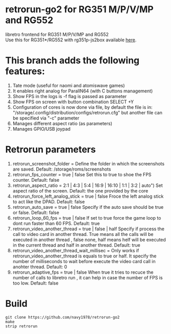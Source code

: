 # retrorun-go2 for RG351 M/P/V/MP and RG552
libretro frontend for RG351 M/P/V/MP and RG552\
Use this for RG351*/RG552 with rg351p-js2box available [here](https://github.com/christianhaitian/RG351P_virtual-gamepad).

# This branch adds the following features:
1) Tate mode (useful for naomi and atomiswave games)
2) It enables right analog for ParallN64 (with C buttons management)
3) Show FPS in the logs is -f flag is passed as parameter
4) Show FPS on screen with button combination SELECT +Y
5) Configuration of cores is now done via file, by default the file is in: "/storage/.config/distribution/configs/retrorun.cfg" but another file can be specified via "-c" parameter
6) Manages different aspect ratio (as parameters)
7) Manages GPIO/USB joypad


Retrorun parameters
======
1)  retrorun_screenshot_folder = <whatever>
    Define the folder in which the screenshots are saved. Default: /storage/roms/screenshots
2)  retrorun_fps_counter = true | false
    Set this to true to shoe the FPS counter. Default: false
3)  retrorun_aspect_ratio = 2:1 | 4:3 | 5:4 | 16:9 | 16:10 | 1:1 | 3:2 | auto")
    Set aspect ratio of the screen. Default: the one provided by the core
4)  retrorun_force_left_analog_stick = true | false
    Froce the left analog stick to act like the DPAD. Default: false
5) retrorun_auto_save = true | false
    Specify if the auto save should be true or false. Default: false
6)  retrorun_loop_60_fps = true | false
    If set to true force the game loop to dont run faster than 60 FPS. Default: true
7)  retrorun_video_another_thread = true | false | half
    Specify if process the call to video card in another thread. True means all the calls will be executed in another thread , false none, half means helf will be executed in the current thread and half in another thread. Default: true
8)  retrorun_video_another_thread_wait_millisec = <whatever>
    Only works if retrorun_video_another_thread is equals to true or half. It specify the number of milliseconds to wait before execute the video card call in anohter thread. Default: 0
9) retrorun_adaptive_fps = true | false
    When true it tries to recuce the number of calls to libretro run , it can help in case the number of FPS is too low. Default: false

Build
======
```
git clone https://github.com/navy1978/retrorun-go2
make
strip retrorun
```
